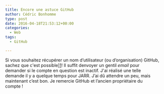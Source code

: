 ```yaml
---
title: Encore une astuce GitHub
author: Cédric Bonhomme
type: post
date: 2016-04-18T21:53:12+00:00
categories:
  - Web
tags:
  - GitHub

---
```

Si vous souhaitez récupérer un nom d’utilisateur (ou d’organisation) GitHub, 
sachez que c'est possible][1]! Il suffit denvoyer un gentil _email_ pour
demander si le compte en question est inactif. J'ai réalisé une telle demande
il y a quelque temps pour JARR. J’ai dû attendre un peu, mais maintenant
c’est bon. Je remercie GitHub et l’ancien propriétaire du compte !

 [1]: https://help.github.com/articles/name-squatting-policy/
